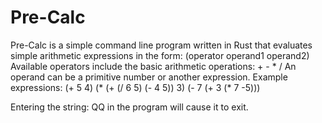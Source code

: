 # Pre-Calc
Pre-Calc is a simple command line program written in Rust that evaluates simple arithmetic expressions in the form:
(operator operand1 operand2)
Available operators include the basic arithmetic operations: + - * /
An operand can be a primitive number or another expression.
Example expressions:
(+ 5 4) 
(* (+ (/ 6 5) (- 4 5)) 3)
(- 7 (+ 3 (* 7 -5)))

Entering the string: QQ in the program will cause it to exit. 
